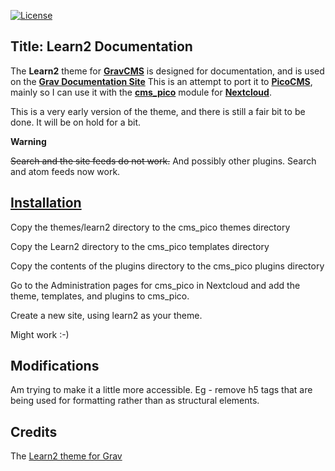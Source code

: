 
[![License](https://picocms.github.io/badges/pico-license.svg)](https://github.com/picocms/pico-composer/blob/master/LICENSE)

## Title: Learn2 Documentation

The **Learn2** theme for **[GravCMS](https://getgrav.org)** is designed for documentation, and is used on the **[Grav Documentation Site](https://learn.getgrav.org)** This is an attempt to port it to **[PicoCMS](http://picocms.org)**, mainly so I can use it with the **[cms_pico](https://github.com/nextcloud/cms_pico)** module for **[Nextcloud](https://www.nextcloud.org)**.

This is a very early version of the theme, and there is still a fair bit to be done. It will be on hold for a bit. 

**Warning**

~~Search and the site feeds do not work.~~ And possibly other plugins.
Search and atom feeds now work.

## [Installation](https://cloud.robertson.net.nz/index.php/apps/cms_pico/pico/learn2/docs/installation)

Copy the themes/learn2 directory to the cms_pico themes directory

Copy the Learn2 directory to the cms_pico templates directory

Copy the contents of the plugins directory to the cms_pico plugins directory

Go to the Administration pages for cms_pico in Nextcloud and add the theme,  templates, and plugins to cms_pico.

Create a new site, using learn2 as your theme.

Might work :-)

## Modifications

Am trying to make it a little more accessible. Eg - remove h5 tags that are being used for formatting rather than as structural elements.

## Credits

The [Learn2 theme for Grav](https://github.com/getgrav/grav-theme-learn2)
